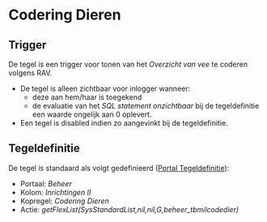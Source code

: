 # Codering Dieren

## Trigger

De tegel is een trigger voor tonen van het *Overzicht van vee* te coderen volgens RAV.

- De tegel is alleen zichtbaar voor inlogger wanneer:
  - deze aan hem/haar is toegekend
  - de evaluatie van het *SQL statement onzichtbaar* bij de tegeldefinitie een waarde ongelijk aan 0 oplevert.
- Een tegel is disabled indien zo aangevinkt bij de tegeldefinitie.

## Tegeldefinitie

De tegel is standaard als volgt gedefinieerd ([Portal Tegeldefinitie](/instellen_inrichten/portaldefinitie/portal_tegel.md)):

- Portaal: *Beheer*
- Kolom: *Inrichtingen II*
- Kopregel: *Codering Dieren*
- Actie: *getFlexList(SysStandardList,nil,nil,G,beheer_tbmilcodedier)*

